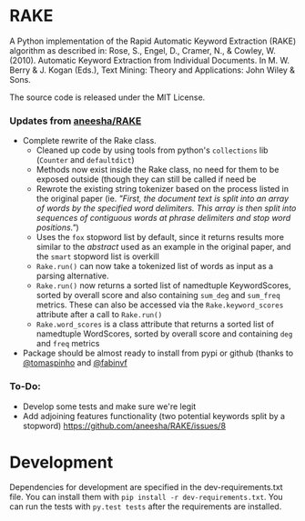 RAKE
====

A Python implementation of the Rapid Automatic Keyword Extraction (RAKE) algorithm as described in: Rose, S., Engel, D., Cramer, N., & Cowley, W. (2010). Automatic Keyword Extraction from Individual Documents. In M. W. Berry & J. Kogan (Eds.), Text Mining: Theory and Applications: John Wiley & Sons.

The source code is released under the MIT License.

### Updates from [aneesha/RAKE](https://github.com/aneesha/RAKE)
  - Complete rewrite of the Rake class.
    - Cleaned up code by using tools from python's `collections` lib (`Counter` and `defaultdict`)
    - Methods now exist inside the Rake class, no need for them to be exposed outside (though they can still be called if need be
    - Rewrote the existing string tokenizer based on the process listed in the original paper (ie. *"First, the document text is split into an array of words by the specified word delimiters. This array is then split into sequences of contiguous words at phrase delimiters and stop word positions."*)
    - Uses the `fox` stopword list by default, since it returns results more similar to the *abstract* used as an example in the original paper, and the `smart` stopword list is overkill
    - `Rake.run()` can now take a tokenized list of words as input as a parsing alternative.
    - `Rake.run()` now returns a sorted list of namedtuple KeywordScores, sorted by overall score and also containing `sum_deg` and `sum_freq` metrics. These can also be accessed via the `Rake.keyword_scores` attribute after a call to `Rake.run()`
    - `Rake.word_scores` is a class attribute that returns a sorted list of namedtuple WordScores, sorted by overall score and containing `deg` and `freq` metrics
  - Package should be almost ready to install from pypi or github (thanks to [@tomaspinho](https://github.com/tomaspinho/python-rake) and [@fabinvf](https://github.com/fabianvf/RAKE/tree/develop])

### To-Do:
 - Develop some tests and make sure we're legit
 - Add adjoining features functionality (two potential keywords split by a stopword) https://github.com/aneesha/RAKE/issues/8

Development
===========
Dependencies for development are specified in the dev-requirements.txt file. You can install them with
`pip install -r dev-requirements.txt`. You can run the tests with `py.test tests` after the requirements
are installed.
